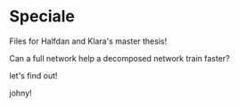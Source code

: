 # Speciale

Files for Halfdan and Klara's master thesis!

Can a full network help a decomposed network train faster?

let's find out!

johny!